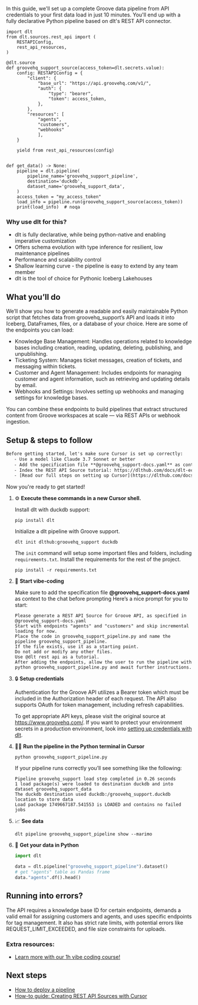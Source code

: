 In this guide, we'll set up a complete Groove data pipeline from API credentials to your first data load in just 10 minutes. You'll end up with a fully declarative Python pipeline based on dlt's REST API connector.

```python-outcome
import dlt
from dlt.sources.rest_api import (
    RESTAPIConfig,
    rest_api_resources,
)

@dlt.source
def groovehq_support_source(access_token=dlt.secrets.value):
    config: RESTAPIConfig = {
        "client": {
            "base_url": "https://api.groovehq.com/v1/",
            "auth": {
                "type": "bearer",
                "token": access_token,
            },
        },
        "resources": [
            "agents",
            "customers",
            "webhooks"
            ],
    }

    yield from rest_api_resources(config)


def get_data() -> None:
    pipeline = dlt.pipeline(
        pipeline_name='groovehq_support_pipeline',
        destination='duckdb',
        dataset_name='groovehq_support_data', 
    )
    access_token = "my_access_token"
    load_info = pipeline.run(groovehq_support_source(access_token))
    print(load_info)  # noqa
```

### Why use dlt for this?

- dlt is fully declarative, while being python-native and enabling imperative customization
- Offers schema evolution with type inference for resilient, low maintenance pipelines
- Performance and scalability control
- Shallow learning curve - the pipeline is easy to extend by any team member
- dlt is the tool of choice for Pythonic Iceberg Lakehouses

## What you’ll do

We’ll show you how to generate a readable and easily maintainable Python script that fetches data from groovehq_support’s API and loads it into Iceberg, DataFrames, files, or a database of your choice. Here are some of the endpoints you can load:

- Knowledge Base Management: Handles operations related to knowledge bases including creation, reading, updating, deleting, publishing, and unpublishing.
- Ticketing System: Manages ticket messages, creation of tickets, and messaging within tickets.
- Customer and Agent Management: Includes endpoints for managing customer and agent information, such as retrieving and updating details by email.
- Webhooks and Settings: Involves setting up webhooks and managing settings for knowledge bases.

You can combine these endpoints to build pipelines that extract structured content from Groove workspaces at scale — via REST APIs or webhook ingestion.

## Setup & steps to follow

```default
Before getting started, let's make sure Cursor is set up correctly:
   - Use a model like Claude 3.7 Sonnet or better
   - Add the specification file **@groovehq_support-docs.yaml** as context
   - Index the REST API Source tutorial: https://dlthub.com/docs/dlt-ecosystem/verified-sources/rest_api/ and add it to context as **@dlt rest api**
   - [Read our full steps on setting up Cursor](https://dlthub.com/docs/dlt-ecosystem/llm-tooling/cursor-restapi#23-configuring-cursor-with-documentation)
```

Now you're ready to get started! 

1. ⚙️ **Execute these commands in a new Cursor shell.**
    
    Install dlt with duckdb support:
    ```shell
    pip install dlt
    ```

    Initialize a dlt pipeline with Groove support.
    ```shell
    dlt init dlthub:groovehq_support duckdb
    ```

    The `init` command will setup some important files and folders, including `requirements.txt`. Install the requirements for the rest of the project.
    ```shell
    pip install -r requirements.txt
    ```
    
2. 🤠 **Start vibe-coding**
    
    Make sure to add the specification file **@groovehq_support-docs.yaml** as context to the chat before prompting
    Here’s a nice prompt for you to start: 
    
    ```prompt
    Please generate a REST API Source for Groove API, as specified in @groovehq_support-docs.yaml 
    Start with endpoints "agents" and "customers" and skip incremental loading for now. 
    Place the code in groovehq_support_pipeline.py and name the pipeline groovehq_support_pipeline. 
    If the file exists, use it as a starting point. 
    Do not add or modify any other files. 
    Use @dlt rest api as a tutorial. 
    After adding the endpoints, allow the user to run the pipeline with python groovehq_support_pipeline.py and await further instructions.
    ```

    
3. 🔒 **Setup credentials** 
    
    Authentication for the Groove API utilizes a Bearer token which must be included in the Authorization header of each request. The API also supports OAuth for token management, including refresh capabilities.
    
    To get appropriate API keys, please visit the original source at https://www.groovehq.com/.
    If you want to protect your environment secrets in a production environment, look into [setting up credentials with dlt](https://dlthub.com/docs/walkthroughs/add_credentials).
    
4. 🏃‍♀️ **Run the pipeline in the Python terminal in Cursor**
    
    ```shell
    python groovehq_support_pipeline.py
    ```
    
    If your pipeline runs correctly you’ll see something like the following:
    
    ```shell
    Pipeline groovehq_support load step completed in 0.26 seconds
    1 load package(s) were loaded to destination duckdb and into dataset groovehq_support_data
    The duckdb destination used duckdb:/groovehq_support.duckdb location to store data
    Load package 1749667187.541553 is LOADED and contains no failed jobs
    ```
    
5. 📈 **See data**
    
    ```shell
    dlt pipeline groovehq_support_pipeline show --marimo
    ```
    
6. 🐍 **Get your data in Python**
    
    ```python
    import dlt

   data = dlt.pipeline("groovehq_support_pipeline").dataset()
   # get "agents" table as Pandas frame
   data."agents".df().head()
    ```

## Running into errors?

The API requires a knowledge base ID for certain endpoints, demands a valid email for assigning customers and agents, and uses specific endpoints for tag management. It also has strict rate limits, with potential errors like REQUEST_LIMIT_EXCEEDED, and file size constraints for uploads.

### Extra resources:

- [Learn more with our 1h vibe coding course!](https://www.youtube.com/watch?v=GGid70rnJuM)

## Next steps

- [How to deploy a pipeline](https://dlthub.com/docs/walkthroughs/deploy-a-pipeline)
- [How-to guide: Creating REST API Sources with Cursor](https://dlthub.com/docs/dlt-ecosystem/llm-tooling/cursor-restapi)
